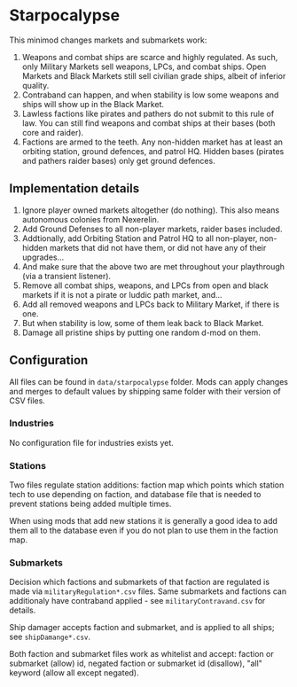 # Starpocalypse

This minimod changes markets and submarkets work:

1. Weapons and combat ships are scarce and highly regulated. As such, only Military Markets sell weapons, LPCs, and combat ships. Open Markets and Black Markets still sell civilian grade ships, albeit of inferior quality.
1. Contraband can happen, and when stability is low some weapons and ships will show up in the Black Market.
1. Lawless factions like pirates and pathers do not submit to this rule of law. You can still find weapons and combat ships at their bases (both core and raider).
1. Factions are armed to the teeth. Any non-hidden market has at least an orbiting station, ground defences, and patrol HQ. Hidden bases (pirates and pathers raider bases) only get ground defences.

## Implementation details

1. Ignore player owned markets altogether (do nothing). This also means autonomous colonies from Nexerelin.
1. Add Ground Defenses to all non-player markets, raider bases included.
1. Addtionally, add Orbiting Station and Patrol HQ to all non-player, non-hidden markets that did not have them, or did not have any of their upgrades...
1. And make sure that the above two are met throughout your playthrough (via a transient listener).
1. Remove all combat ships, weapons, and LPCs from open and black markets if it is not a pirate or luddic path market, and...
1. Add all removed weapons and LPCs back to Military Market, if there is one.
1. But when stability is low, some of them leak back to Black Market.
1. Damage all pristine ships by putting one random d-mod on them.

## Configuration

All files can be found in `data/starpocalypse` folder. Mods can apply changes and merges to default values by shipping same folder with their version of CSV files.

### Industries

No configuration file for industries exists yet.

### Stations

Two files regulate station additions: faction map which points which station tech to use depending on faction, and database file that is needed to prevent stations being added multiple times.

When using mods that add new stations it is generally a good idea to add them all to the database even if you do not plan to use them in the faction map.

### Submarkets

Decision which factions and submarkets of that faction are regulated is made via `militaryRegulation*.csv` files.
Same submarkets and factions can additionaly have contraband applied - see `militaryContravand.csv` for details.

Ship damager accepts faction and submarket, and is applied to all ships; see `shipDamange*.csv`.

Both faction and submarket files work as whitelist and accept: faction or submarket (allow) id, negated faction or submarket id (disallow), "all" keyword (allow all except negated).
